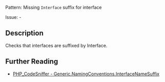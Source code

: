Pattern: Missing `Interface` suffix for interface

Issue: -

## Description

Checks that interfaces are suffixed by Interface.

## Further Reading

* [PHP_CodeSniffer - Generic.NamingConventions.InterfaceNameSuffix](https://github.com/PHPCSStandards/PHP_CodeSniffer/blob/master/src/Standards/Generic/Sniffs/NamingConventions/InterfaceNameSuffixSniff.php)